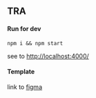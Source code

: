 ## TRA

#### Run for dev
```
npm i && npm start
```

see to [http://localhost:4000/](http://localhost:4000/)

#### Template
link to [figma](https://www.figma.com/file/KFAz3NPamjmt52hQZ4i4wC/TRA.-FE-Developer?node-id=0%3A1)


